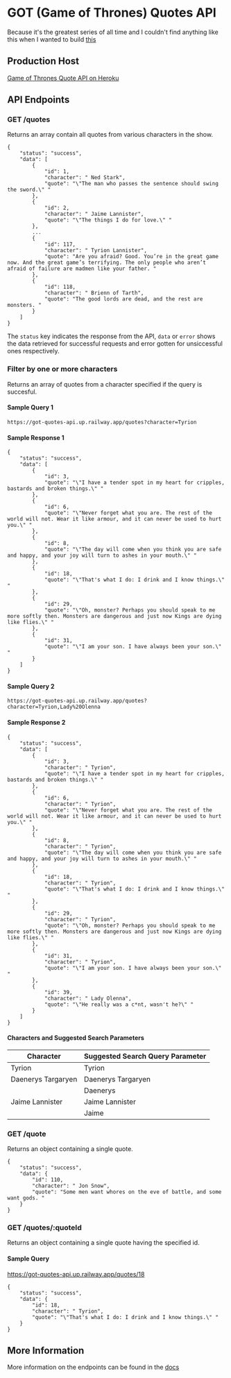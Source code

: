 # GOT (Game of Thrones) Quotes API
Because it's the greatest series of all time and I couldn't find anything like this when I wanted to build [this](https://adamichelle.github.io/got-quote-generator/)

## Production Host
[Game of Thrones Quote API on Heroku](https://got-quotes-api.up.railway.app)

## API Endpoints
### GET /quotes

Returns an array contain all quotes from various characters in the show.

```
{
    "status": "success",
    "data": [
        {
            "id": 1,
            "character": " Ned Stark",
            "quote": "\"The man who passes the sentence should swing the sword.\" "
        },
        {
            "id": 2,
            "character": " Jaime Lannister",
            "quote": "\"The things I do for love.\" "
        },
        ...
        {
            "id": 117,
            "character": " Tyrion Lannister",
            "quote": "Are you afraid? Good. You’re in the great game now. And the great game’s terrifying. The only people who aren’t afraid of failure are madmen like your father. "
        },
        {
            "id": 118,
            "character": " Brienn of Tarth",
            "quote": "The good lords are dead, and the rest are monsters. "
        }
    ]
}
```
The `status` key indicates the response from the API, `data` or `error` shows the data retrieved for successful requests and error gotten for unsiccessful ones respectively.

### Filter by one or more characters
Returns an array of quotes from a character specified if the query is succesful.

#### Sample Query 1
```
https://got-quotes-api.up.railway.app/quotes?character=Tyrion
```

#### Sample Response 1
```
{
    "status": "success",
    "data": [
        {
            "id": 3,
            "quote": "\"I have a tender spot in my heart for cripples, bastards and broken things.\" "
        },
        {
            "id": 6,
            "quote": "\"Never forget what you are. The rest of the world will not. Wear it like armour, and it can never be used to hurt you.\" "
        },
        {
            "id": 8,
            "quote": "\"The day will come when you think you are safe and happy, and your joy will turn to ashes in your mouth.\" "
        },
        {
            "id": 18,
            "quote": "\"That's what I do: I drink and I know things.\" "
        },
        {
            "id": 29,
            "quote": "\"Oh, monster? Perhaps you should speak to me more softly then. Monsters are dangerous and just now Kings are dying like flies.\" "
        },
        {
            "id": 31,
            "quote": "\"I am your son. I have always been your son.\" "
        }
    ]
}
```

#### Sample Query 2
```
https://got-quotes-api.up.railway.app/quotes?character=Tyrion,Lady%20Olenna
```

#### Sample Response 2
```
{
    "status": "success",
    "data": [
        {
            "id": 3,
            "character": " Tyrion",
            "quote": "\"I have a tender spot in my heart for cripples, bastards and broken things.\" "
        },
        {
            "id": 6,
            "character": " Tyrion",
            "quote": "\"Never forget what you are. The rest of the world will not. Wear it like armour, and it can never be used to hurt you.\" "
        },
        {
            "id": 8,
            "character": " Tyrion",
            "quote": "\"The day will come when you think you are safe and happy, and your joy will turn to ashes in your mouth.\" "
        },
        {
            "id": 18,
            "character": " Tyrion",
            "quote": "\"That's what I do: I drink and I know things.\" "
        },
        {
            "id": 29,
            "character": " Tyrion",
            "quote": "\"Oh, monster? Perhaps you should speak to me more softly then. Monsters are dangerous and just now Kings are dying like flies.\" "
        },
        {
            "id": 31,
            "character": " Tyrion",
            "quote": "\"I am your son. I have always been your son.\" "
        },
        {
            "id": 39,
            "character": " Lady Olenna",
            "quote": "\"He really was a c*nt, wasn't he?\" "
        }
    ]
}
```

#### Characters and Suggested Search Parameters
|Character | Suggested Search Query Parameter|
| --- | --- |
|Tyrion | Tyrion|
|Daenerys Targaryen | Daenerys Targaryen|
| | Daenerys|
|Jaime Lannister | Jaime Lannister|
| | Jaime |

### GET /quote
Returns an object containing a single quote.
```
{
    "status": "success",
    "data": {
        "id": 110,
        "character": " Jon Snow",
        "quote": "Some men want whores on the eve of battle, and some want gods. "
    }
}
```

### GET /quotes/:quoteId
Returns an object containing a single quote having the specified id.

#### Sample Query
https://got-quotes-api.up.railway.app/quotes/18
```
{
    "status": "success",
    "data": {
        "id": 18,
        "character": " Tyrion",
        "quote": "\"That's what I do: I drink and I know things.\" "
    }
}
```

## More Information
More information on the endpoints can be found in the [docs](https://gameofthrones-quotes-api.herokuapp.com/api/v1/)
